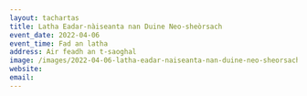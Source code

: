 ```yaml
---
layout: tachartas
title: Latha Eadar-nàiseanta nan Duine Neo-sheòrsach
event_date: 2022-04-06
event_time: Fad an latha
address: Air feadh an t-saoghal
image: /images/2022-04-06-latha-eadar-naiseanta-nan-duine-neo-sheorsach.webp
website:
email:
---
```

